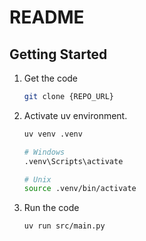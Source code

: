 # README

## Getting Started

1. Get the code

    ```bash
    git clone {REPO_URL}
    ```

1. Activate uv environment.

    ```bash
    uv venv .venv

    # Windows
    .venv\Scripts\activate

    # Unix
    source .venv/bin/activate
    ```

1. Run the code

    ```bash
    uv run src/main.py
    ```